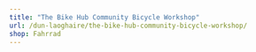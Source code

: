 ```yaml
---
title: "The Bike Hub Community Bicycle Workshop"
url: /dun-laoghaire/the-bike-hub-community-bicycle-workshop/
shop: Fahrrad
---
```


